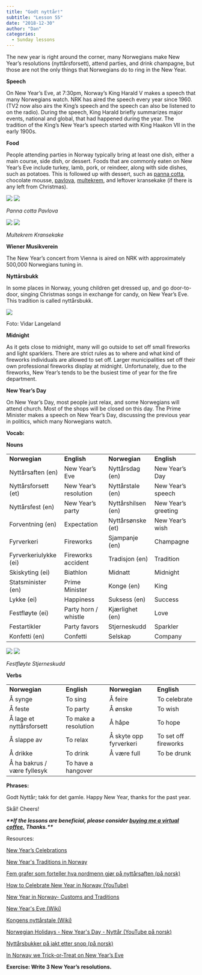 ```yaml
---
title: "Godt nyttår!"
subtitle: "Lesson 55"
date: "2018-12-30"
author: "Dan"
categories:
  - Sunday lessons
---
```

The new year is right around the corner, many Norwegians make New Year’s
resolutions (nyttårsforsett), attend parties, and drink champagne, but
those are not the only things that Norwegians do to ring in the New
Year.
<!--more-->
**Speech**

On New Year’s Eve, at 7:30pm, Norway’s King Harald V makes a speech that
many Norwegians watch. NRK has aired the speech every year since 1960.
(TV2 now also airs the King’s speech and the speech can also be listened
to on the radio). During the speech, King Harald briefly summarizes
major events, national and global, that had happened during the year.
The tradition of the King’s New Year’s speech started with King Haakon
VII in the early 1900s.

**Food**

People attending parties in Norway typically bring at least one dish,
either a main course, side dish, or dessert. Foods that are commonly
eaten on New Year’s Eve include turkey, lamb, pork, or reindeer, along
with side dishes, such as potatoes. This is followed up with dessert,
such as [<span class="underline">panna
cotta</span>](https://youtu.be/twv6m30Ve38), chocolate mousse,
[<span class="underline">pavlova</span>](https://www.tine.no/oppskrifter/kaker/krem-og-sjokoladekaker/pavlovakake-til-17.mai),
[<span class="underline">multekrem</span>](https://www.196flavors.com/norway-multekrem/),
and leftover kransekake (if there is any left from Christmas).

![](/images/nyttaar/media/image1.png)
![](/images/nyttaar/media/image2.png)

*Panna cotta Pavlova*

![](/images/nyttaar/media/image3.png)
![](/images/nyttaar/media/image4.png)

*Multekrem Kransekake*

**Wiener Musikverein**

The New Year’s concert from Vienna is aired on NRK with approximately
500,000 Norwegians tuning in.

**Nyttårsbukk**

In some places in Norway, young children get dressed up, and go
door-to-door, singing Christmas songs in exchange for candy, on New
Year’s Eve. This tradition is called nyttårsbukk.

![](/images/nyttaar/media/image5.png)

Foto: Vidar Langeland

**Midnight**

As it gets close to midnight, many will go outside to set off small
fireworks and light sparklers. There are strict rules as to where and
what kind of fireworks individuals are allowed to set off. Larger
municipalities set off their own professional fireworks display at
midnight. Unfortunately, due to the fireworks, New Year’s tends to be
the busiest time of year for the fire department.

**New Year’s Day**

On New Year’s Day, most people just relax, and some Norwegians will
attend church. Most of the shops will be closed on this day. The Prime
Minister makes a speech on New Year’s Day, discussing the previous year
in politics, which many Norwegians watch.

**<span class="underline">Vocab:</span>**

**Nouns**

|                       |                       |                    |                     |
| --------------------- | --------------------- | ------------------ | ------------------- |
| **Norwegian**         | **English**           | **Norwegian**      | **English**         |
| Nyttårsaften (en)     | New Year’s Eve        | Nyttårsdag (en)    | New Year’s Day      |
| Nyttårsforsett (et)   | New Year’s resolution | Nyttårstale (en)   | New Year’s speech   |
| Nyttårsfest (en)      | New Year’s party      | Nyttårshilsen (en) | New Year’s greeting |
| Forventning (en)      | Expectation           | Nyttårsønske (et)  | New Year’s wish     |
| Fyrverkeri            | Fireworks             | Sjampanje (en)     | Champagne           |
| Fyrverkeriulykke (ei) | Fireworks accident    | Tradisjon (en)     | Tradition           |
| Skiskyting (ei)       | Biathlon              | Midnatt            | Midnight            |
| Statsminister (en)    | Prime Minister        | Konge (en)         | King                |
| Lykke (ei)            | Happiness             | Suksess (en)       | Success             |
| Festfløyte (ei)       | Party horn / whistle  | Kjærlighet (en)    | Love                |
| Festartikler          | Party favors          | Stjerneskudd       | Sparkler            |
| Konfetti (en)         | Confetti              | Selskap            | Company             |

![](/images/nyttaar/media/image6.png)
![](/images/nyttaar/media/image7.png)

*Festfløyte Stjerneskudd*

**Verbs**

|                             |                      |                        |                      |
| --------------------------- | -------------------- | ---------------------- | -------------------- |
| **Norwegian**               | **English**          | **Norwegian**          | **English**          |
| Å synge                     | To sing              | Å feire                | To celebrate         |
| Å feste                     | To party             | Å ønske                | To wish              |
| Å lage et nyttårsforsett    | To make a resolution | Å håpe                 | To hope              |
| Å slappe av                 | To relax             | Å skyte opp fyrverkeri | To set off fireworks |
| Å drikke                    | To drink             | Å være full            | To be drunk          |
| Å ha bakrus / være fyllesyk | To have a hangover   |                        |                      |

**<span class="underline">Phrases:</span>**

Godt Nyttår; takk for det gamle. Happy New Year, thanks for the past
year.

Skål\! Cheers\!

***\*\*If the lessons are beneficial, please consider
[<span class="underline">buying me a virtual
coffee.</span>](https://ko-fi.com/R5R0CTBN)*** ***Thanks.\*\****

Resources:

[<span class="underline">New Year’s
Celebrations</span>](http://relocation.no/expat-communities/expat-resource-articles/new-years-celebrations/)

[<span class="underline">New Year's Traditions in
Norway</span>](http://www.mariacomestotown.com/new-years-traditions-in-norway/)

[<span class="underline">Fem grafer som forteller hva nordmenn gjør på
nyttårsaften (på
norsk)</span>](https://www.aftenposten.no/familieogoppvekst/Fem-grafer-som-forteller-hva-nordmenn-gjor-pa-nyttarsaften-9493b.html)

[<span class="underline">How to Celebrate New Year in Norway
(YouTube)</span>](https://youtu.be/2Spnhzn4O2M)

[<span class="underline">New Year in Norway- Customs and
Traditions</span>](http://www.123newyear.com/newyear-traditions/norway.html)

[<span class="underline">New Year's Eve
(Wiki)</span>](https://en.wikipedia.org/wiki/New_Year%27s_Eve#Norway)

[<span class="underline">Kongens nyttårstale
(Wiki)</span>](https://no.wikipedia.org/wiki/Kongens_nytt%C3%A5rstale)

[<span class="underline">Norwegian Holidays - New Year's Day - Nyttår
(YouTube på norsk)</span>](https://youtu.be/ZUhKUdvGidg)

[<span class="underline">Nyttårsbukker på jakt etter snop (på
norsk)</span>](https://www.ba.no/puls/nyttarsbukker-pa-jakt-etter-snop/s/1-41-6419704)

[<span class="underline">In Norway we Trick-or-Treat on New Year’s
Eve</span>](https://sindrelf.com/2017/12/29/in-norway-we-trick-or-treat-on-new-years-eve/)

**<span class="underline">Exercise:</span> Write 3 New Year’s
resolutions.**
